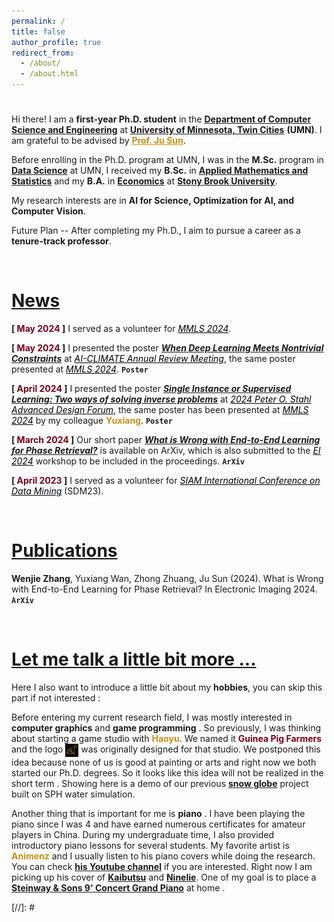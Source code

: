 ```yaml
---
permalink: /
title: false
author_profile: true
redirect_from: 
  - /about/
  - /about.html
---
```

[](#nothing)
======
Hi there! I am a **first-year Ph.D. student** in the [**Department of Computer Science and Engineering**](https://cse.umn.edu/cs) at [**University of Minnesota, Twin Cities**](https://twin-cities.umn.edu/) **(UMN)**. I am grateful to be advised by <a href="https://sunju.org/" style="color: #c98f14;font-weight: bold;">Prof. Ju Sun</a>. 

Before enrolling in the Ph.D. program at UMN, I was in the **M.Sc.** program in [**Data Science**](https://cse.umn.edu/datascience) at UMN, I received my **B.Sc.** in [**Applied Mathematics and Statistics**](https://www.stonybrook.edu/commcms/ams/) and my **B.A.** in [**Economics**](https://www.stonybrook.edu/commcms/economics/) at [**Stony Brook University**](https://www.stonybrook.edu/). 

My research interests are in **AI for Science, Optimization for AI, and Computer Vision**.

Future Plan -- After completing my Ph.D., I aim to pursue a career as a **tenure-track professor**.

<br>

[News](#news)
======
**[ <span style="color:#7a0019">May 2024</span> ]** I served as a volunteer for <a href="https://midwest-ml.org/2024/" style="color:#000;">*MMLS 2024*</a>. 

**[ <span style="color:#7a0019">May 2024</span> ]** I presented the poster [***When Deep Learning Meets Nontrivial Constraints***](/files/PyGRANSO_POSTER.pdf) at <a href="https://cse.umn.edu/aiclimate/events/ai-climate-annual-review-meeting" style="color:#000;">*AI-CLIMATE Annual Review Meeting*</a>, the same poster presented at <a href="https://midwest-ml.org/2024/" style="color:#000;">*MMLS 2024*</a>. 
<a href="/files/PyGRANSO_POSTER.pdf" style="font-weight: bold;text-decoration: none;">`Poster`</a> 

**[ <span style="color:#7a0019">April 2024</span> ]** I presented the poster [***Single Instance or Supervised Learning: Two ways of solving inverse problems***](/files/IP_POSTER.pdf) at <a href="https://sites.google.com/umn.edu/stahlforum2024?usp=sharing" style="color:#000;">*2024 Peter O. Stahl Advanced Design Forum*</a>, the same poster has been presented at <a href="https://midwest-ml.org/2024/" style="color:#000;">*MMLS 2024*</a> by my colleague <span style='color: #c98f14'>**Yuxiang**</span>. <i class="fa-solid fa-hands-clapping"></i>
<a href="/files/IP_POSTER.pdf" style="font-weight: bold;text-decoration: none;">`Poster`</a> 

**[ <span style="color:#7a0019">March 2024</span> ]** Our short paper [***What is Wrong with End-to-End Learning for Phase Retrieval?***](https://arxiv.org/abs/2403.15448) is available on ArXiv, which is also submitted to the <a href="https://www.imaging.org/IST/IST/Conferences/EI/EI2024/EI2024.aspx" style="color:#000;">*EI 2024*</a> workshop to be included in the proceedings. <a href="https://arxiv.org/abs/2403.15448" style="font-weight: bold;text-decoration: none;">`ArXiv`</a> 

**[ <span style="color:#7a0019">April 2023</span> ]** I served as a volunteer for <a href="https://www.siam.org/conferences/cm/conference/sdm23" style="color:#000;">*SIAM International Conference on Data Mining*</a> (SDM23).


<br>

[Publications](#publications)
======
**Wenjie Zhang**, Yuxiang Wan, Zhong Zhuang, Ju Sun (2024). What is Wrong with End-to-End Learning for Phase Retrieval? In Electronic Imaging 2024.
<a href="https://arxiv.org/abs/2403.15448" style="font-weight: bold;text-decoration: none;">`ArXiv`</a> 


<br>

[Let me talk a little bit more ...](#more)
======
Here I also want to introduce a little bit about my **hobbies**, you can skip this part if not interested <i class="fa-solid fa-face-grin-squint-tears"></i>: 

Before entering my current research field, I was mostly interested in **computer graphics** and **game programming** <i class="fa-solid fa-gamepad"></i>. So previously, I was thinking about starting a game studio with <span style='color: #c98f14'>**Haoyu**</span>. We named it <span style="color:#7a0019">**Guinea Pig Farmers**</span> and the logo <img src="/images/GPF.jpg"  style=" height: 1.5em; vertical-align: middle;"> was originally designed for that studio. We postponed this idea because none of us is good at painting or arts and right now we both started our Ph.D. degrees. So it looks like this idea will not be realized in the short term <i class="fa-solid fa-face-grin-squint-tears"></i>. Showing here is a demo of our previous [**snow globe**](https://www.youtube.com/watch?v=AmqCdvWFfCk) project built on SPH water simulation.

Another thing that is important for me is **piano** <i class="fa-solid fa-music"></i>. I have been playing the piano since I was 4 and have earned numerous certificates for amateur players in China. During my undergraduate time, I also provided introductory piano lessons for several students. My favorite artist is <span style='color: #c98f14'>**Animenz**</span> and I usually listen to his piano covers while doing the research. You can check [**his Youtube channel**](https://www.youtube.com/@Animenzzz) if you are interested. Right now I am picking up his cover of [**Kaibutsu**](https://www.youtube.com/watch?v=wD3MlqaLDZM) and [**Ninelie**](https://www.youtube.com/watch?v=AWNbcxXDmt0). One of my goal is to place a [**Steinway & Sons 9' Concert Grand Piano**](https://eu.steinway.com/en/pianos/steinway-grand-pianos/d-274/) at home <i class="fa-solid fa-face-grin-squint-tears"></i>.



[//]: # <script type="text/javascript" id="clustrmaps" src="//clustrmaps.com/map_v2.js?d=Pwn1vlJUml4eFMQH5sMqT8UKhb6fh1RVMliRJIaabwA&cl=ffffff&w=a"></script>